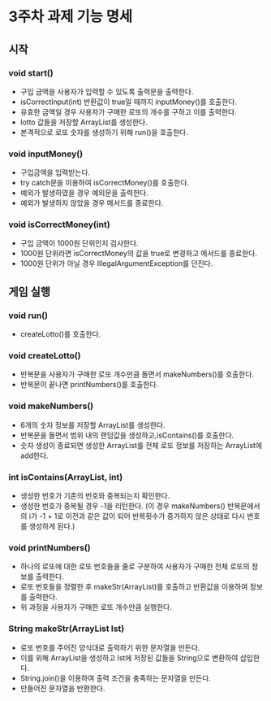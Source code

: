 # 3주차 과제 기능 명세

## 시작
### void start()
- 구입 금액을 사용자가 입력할 수 있도록 출력문을 출력한다.
- isCorrectInput(int) 반환값이 true일 때까지 inputMoney()를 호출한다.
- 유효한 금액일 경우 사용자가 구매한 로또의 개수를 구하고 이를 출력한다.
- lotto 값들을 저장할 ArrayList를 생성한다.
- 본격적으로 로또 숫자를 생성하기 위해 run()을 호출한다.

### void inputMoney()
- 구입금액을 입력받는다.
- try catch문을 이용하여 isCorrectMoney()를 호출한다.
- 예외가 발생하였을 경우 예외문을 출력한다.
- 예외가 발생하지 않았을 경우 메서드를 종료한다.

### void isCorrectMoney(int)
- 구입 금액이 1000원 단위인지 검사한다.
- 1000원 단위라면 isCorrectMoney의 값을 true로 변경하고 메서드를 종료한다.
- 1000원 단위가 아닐 경우 IllegalArgumentException를 던진다.

## 게임 실행
### void run()
- createLotto()를 호출한다.

### void createLotto()
- 반복문을 사용자가 구매한 로또 개수만큼 돌면서 makeNumbers()를 호출한다.
- 반복문이 끝나면 printNumbers()를 호출한다.

### void makeNumbers()
- 6개의 숫자 정보를 저장할 ArrayList를 생성한다.
- 반복문을 돌면서 범위 내의 랜덤값을 생성하고,isContains()를 호출한다.
- 숫자 생성이 종료되면 생성한 ArrayList를 전체 로또 정보를 저장하는 ArrayList에 add한다.

### int isContains(ArrayList<Integer>, int)
- 생성한 번호가 기존의 번호와 중복되는지 확인한다.
- 생성한 번호가 중복될 경우 -1을 리턴한다. (이 경우 makeNumbers() 반복문에서의 i가 -1 + 1로 이전과 같은 값이 되어 반복횟수가 증가하지 않은 상태로 다시 번호를 생성하게 된다.)

### void printNumbers()
- 하나의 로또에 대한 로또 번호들을 줄로 구분하여 사용자가 구매한 전체 로또의 정보를 출력한다.
- 로또 번호들을 정렬한 후 makeStr(ArrayList<Integer>)를 호출하고 반환값을 이용하여 정보를 출력한다.
- 위 과정을 사용자가 구매한 로또 개수만큼 실행한다.

### String makeStr(ArrayList<Integer> lst)
- 로또 번호를 주어진 양식대로 출력하기 위한 문자열을 만든다.
- 이를 위해 ArrayList<String>을 생성하고 lst에 저장된 값들을 String으로 변환하여 삽입한다.
- String.join()을 이용하여 출력 조건을 충족하는 문자열을 만든다.
- 만들어진 문자열을 반환한다.